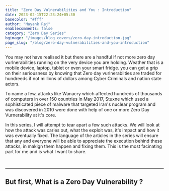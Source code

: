 ```yaml
---
title: "Zero Day Vulnerabilities and You : Introduction"
date: 2023-02-15T22:23:24+05:30
basecolor: "#fff"
author: "Mayank Raj"
enablecomments: false
category: "Zero Day Series"
bgimage: "/images/blog_covers/zero-day-introduction.jpg"
page_slug: "/blog/zero-day-vulnerabilities-and-you-introduction"
---
```


You may not have realised it but there are a handful if not more zero day vurlnerabilities running on the very device you are holding. Weather that is a mobile device, laptop, tablet or even your smart fridge. you can get a grip on their seriousness by knowing that Zero day vurlnerabilties are traded for hundreeds if not millions of dollars among Cyber Criminals and nation state actors.

To name a few, attacks like Wanacry which affected hundreds of thousands of computers in over 150 countries in May 2017, Stuxne which used a sophisticated piece of malware that targeted Iran's nuclear program and was discovered in 2010 were done with help of one or more Zero Day Vurnerability at it's core.

In this series, I will attempt to tear apart a few such attacks. We will look at how the attack was caries out, what the exploit was, it's impact and how it was eventually fixed. The language of the articles in the series will ensure that any and everyone will be able to appreciate the execution behind these attacks, in makign them happen and fixing them. This is the most facinating part for me and is what I want to share.

<br/>

---

## But first, What is a Zero Day Vulnerability ?

